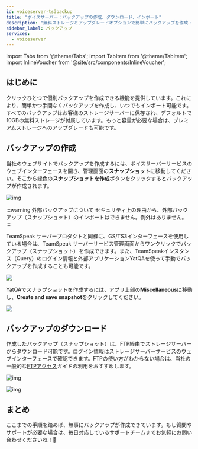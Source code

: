 ```yaml
---
id: voiceserver-ts3backup
title: "ボイスサーバー：バックアップの作成、ダウンロード、インポート"
description: "無料ストレージとアップグレードオプションで簡単にバックアップを作成・管理し、安全なデータ保護を実現 → 今すぐ詳しくチェック"
sidebar_label: バックアップ
services:
  - voiceserver
---
```


import Tabs from '@theme/Tabs';
import TabItem from '@theme/TabItem';
import InlineVoucher from '@site/src/components/InlineVoucher';

## はじめに

クリックひとつで個別バックアップを作成できる機能を提供しています。これにより、簡単かつ手間なくバックアップを作成し、いつでもインポート可能です。すべてのバックアップはお客様のストレージサーバーに保存され、デフォルトで10GBの無料ストレージが付属しています。もっと容量が必要な場合は、プレミアムストレージへのアップグレードも可能です。

<InlineVoucher />

## バックアップの作成

<Tabs>

<TabItem value="Webinterface" label="TeamSpeak サーバープロダクト" default>

当社のウェブサイトでバックアップを作成するには、ボイスサーバーサービスのウェブインターフェースを開き、管理画面の**スナップショット**に移動してください。そこから緑色の**スナップショットを作成**ボタンをクリックするとバックアップが作成されます。

![img](https://screensaver01.zap-hosting.com/index.php/s/G2EfYtMnqGzrjpC/download)

:::warning 外部バックアップについて
セキュリティ上の理由から、外部バックアップ（スナップショット）のインポートはできません。例外はありません。 
:::

</TabItem>
<TabItem value="self_hosted" label="セルフホスト（VPS/専用サーバー）">

TeamSpeak サーバープロダクトと同様に、GS/TS3インターフェースを使用している場合は、TeamSpeak サーバーサービス管理画面からワンクリックでバックアップ（スナップショット）を作成できます。また、TeamSpeakインスタンス（Query）のログイン情報と外部アプリケーションYatQAを使って手動でバックアップを作成することも可能です。

![](https://screensaver01.zap-hosting.com/index.php/s/GNak6s26sFcX4bA/preview)

YatQAでスナップショットを作成するには、アプリ上部の**Miscellaneous**に移動し、**Create and save snapshot**をクリックしてください。

![](https://screensaver01.zap-hosting.com/index.php/s/CZWZRYSXpCTi4j3/preview)

</TabItem>
</Tabs>

## バックアップのダウンロード

作成したバックアップ（スナップショット）は、FTP経由でストレージサーバーからダウンロード可能です。ログイン情報はストレージサーバーサービスのウェブインターフェースで確認できます。FTPの使い方がわからない場合は、当社の一般的な[FTPアクセス](gameserver-ftpaccess.md)ガイドの利用をおすすめします。

![img](https://screensaver01.zap-hosting.com/index.php/s/NTR5oygagD6M6mY/preview)

![img](https://screensaver01.zap-hosting.com/index.php/s/MiX4GG2zoe5mkSc/preview)

## まとめ

ここまでの手順を踏めば、無事にバックアップが作成できています。もし質問やサポートが必要な場合は、毎日対応しているサポートチームまでお気軽にお問い合わせくださいね！🙂

<InlineVoucher />